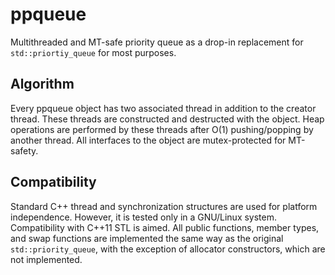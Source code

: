 # ppqueue
Multithreaded and MT-safe priority queue as a drop-in replacement for `std::priortiy_queue` for most purposes.

## Algorithm
Every ppqueue object has two associated thread in addition to the creator thread. These threads are constructed and destructed with the object. Heap operations are performed by these threads after O(1) pushing/popping by another thread. All interfaces to the object are mutex-protected for MT-safety.

## Compatibility
Standard C++ thread and synchronization structures are used for platform independence. However, it is tested only in a GNU/Linux system. Compatibility with C++11 STL is aimed. All public functions, member types, and swap functions are implemented the same way as the original `std::priority_queue`, with the exception of allocator constructors, which are not implemented.

